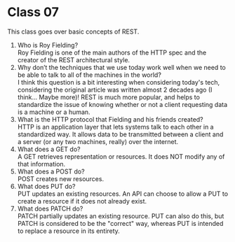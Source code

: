 # Class 07
This class goes over basic concepts of REST.

1. Who is Roy Fielding?  
Roy Fielding is one of the main authors of the HTTP spec and the creator of the REST architectural style.
2. Why don’t the techniques that we use today work well when we need to be able to talk to all of the machines in the world?  
I think this question is a bit interesting when considering today's tech, considering the original article was written almost 2 decades ago (I think... Maybe more)! REST is much more popular, and helps to standardize the issue of knowing whether or not a client requesting data is a machine or a human.
3. What is the HTTP protocol that Fielding and his friends created?  
HTTP is an application layer that lets systems talk to each other in a standardized way. It allows data to be transmitted between a client and a server (or any two machines, really) over the internet.
4. What does a GET do?  
A GET retrieves representation or resources. It does NOT modify any of that information.
5. What does a POST do?  
POST creates new resources.
6. What does PUT do?  
PUT updates an existing resources. An API can choose to allow a PUT to create a resource if it does not already exist.
7. What does PATCH do?  
PATCH partially updates an existing resource. PUT can also do this, but PATCH is considered to be the "correct" way, whereas PUT is intended to replace a resource in its entirety. 